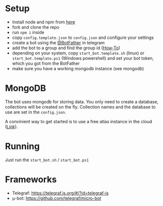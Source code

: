 # Setup

  - Install node and npm from [here](https://nodejs.org/en/)
  - fork and clone the repo
  - run `npm i` inside
  - copy `config.template.json` to `config.json` and configure your settings
  - create a bot using the [@BotFather](https://telegram.me/botfather) in telegram
  - add the bot to a group and find the group id ([How-To](https://stackoverflow.com/questions/32423837/telegram-bot-how-to-get-a-group-chat-id))
  - depending on your system, copy `start_bot.template.sh` (linux) or `start_bot.template.ps1` (Windows powershell) and set your bot token, which you got from the BotFather
  - make sure you have a working mongodb instance (see mongodb)

# MongoDB

The bot uses mongodb for storing data. You only need to create a database, collections will be created on the fly. Collection names and the database to use are set in the `config.json`.

A convinient way to get started is to use a free atlas instance in the cloud ([Link](https://www.mongodb.com/cloud/atlas)).

# Running

Just run the `start_bot.sh` / `start_bot.ps1`

# Frameworks

  - Telegraf:   https://telegraf.js.org/#/?id=telegraf-js  
  - μ-bot:      https://github.com/telegraf/micro-bot
